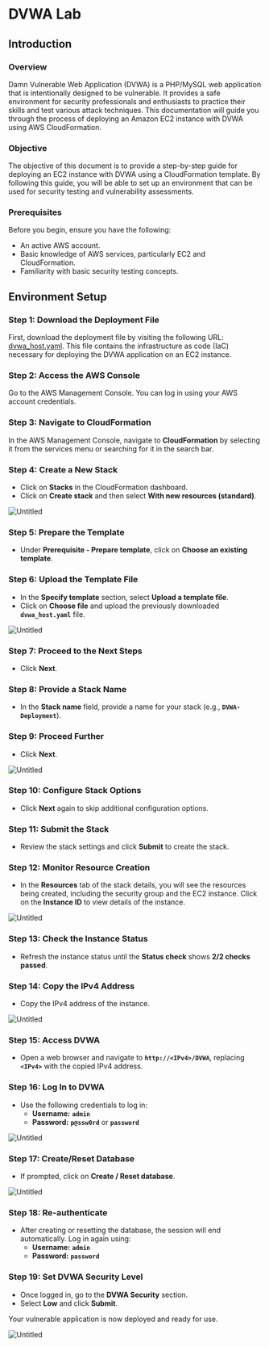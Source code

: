 # DVWA Lab

## **Introduction**

### **Overview**

Damn Vulnerable Web Application (DVWA) is a PHP/MySQL web application that is intentionally designed to be vulnerable. It provides a safe environment for security professionals and enthusiasts to practice their skills and test various attack techniques. This documentation will guide you through the process of deploying an Amazon EC2 instance with DVWA using AWS CloudFormation.

### **Objective**

The objective of this document is to provide a step-by-step guide for deploying an EC2 instance with DVWA using a CloudFormation template. By following this guide, you will be able to set up an environment that can be used for security testing and vulnerability assessments.

### **Prerequisites**

Before you begin, ensure you have the following:

- An active AWS account.
- Basic knowledge of AWS services, particularly EC2 and CloudFormation.
- Familiarity with basic security testing concepts.

## **Environment Setup**

### **Step 1: Download the Deployment File**

First, download the deployment file by visiting the following URL: [dvwa_host.yaml](https://github.com/Oscarce10/sec-labs/blob/master/DVWA-host/dvwa_host.yaml). This file contains the infrastructure as code (IaC) necessary for deploying the DVWA application on an EC2 instance.

### **Step 2: Access the AWS Console**

Go to the AWS Management Console. You can log in using your AWS account credentials.

### **Step 3: Navigate to CloudFormation**

In the AWS Management Console, navigate to **CloudFormation** by selecting it from the services menu or searching for it in the search bar.

### **Step 4: Create a New Stack**

- Click on **Stacks** in the CloudFormation dashboard.
- Click on **Create stack** and then select **With new resources (standard)**.

![Untitled](img/1.png)

### **Step 5: Prepare the Template**

- Under **Prerequisite - Prepare template**, click on **Choose an existing template**.

### **Step 6: Upload the Template File**

- In the **Specify template** section, select **Upload a template file**.
- Click on **Choose file** and upload the previously downloaded **`dvwa_host.yaml`** file.

![Untitled](img/2.png)

### **Step 7: Proceed to the Next Steps**

- Click **Next**.

### **Step 8: Provide a Stack Name**

- In the **Stack name** field, provide a name for your stack (e.g., **`DVWA-Deployment`**).

### **Step 9: Proceed Further**

- Click **Next**.

![Untitled](img/3.png)

### **Step 10: Configure Stack Options**

- Click **Next** again to skip additional configuration options.

### **Step 11: Submit the Stack**

- Review the stack settings and click **Submit** to create the stack.

### **Step 12: Monitor Resource Creation**

- In the **Resources** tab of the stack details, you will see the resources being created, including the security group and the EC2 instance. Click on the **Instance ID** to view details of the instance.

![Untitled](img/4.png)

### **Step 13: Check the Instance Status**

- Refresh the instance status until the **Status check** shows **2/2 checks passed**.

### **Step 14: Copy the IPv4 Address**

- Copy the IPv4 address of the instance.

![Untitled](img/5.png)

### **Step 15: Access DVWA**

- Open a web browser and navigate to **`http://<IPv4>/DVWA`**, replacing **`<IPv4>`** with the copied IPv4 address.

### **Step 16: Log In to DVWA**

- Use the following credentials to log in:
    - **Username:** **`admin`**
    - **Password:** **`p@ssw0rd`** or **`password`**

![Untitled](img/6.png)

### **Step 17: Create/Reset Database**

- If prompted, click on **Create / Reset database**.

![Untitled](img/7.png)

### **Step 18: Re-authenticate**

- After creating or resetting the database, the session will end automatically. Log in again using:
    - **Username:** **`admin`**
    - **Password:** **`password`**

### **Step 19: Set DVWA Security Level**

- Once logged in, go to the **DVWA Security** section.
- Select **Low** and click **Submit**.

Your vulnerable application is now deployed and ready for use.

![Untitled](img/8.png)
